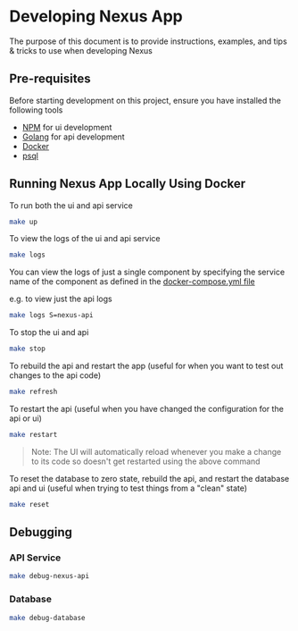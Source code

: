 # Developing Nexus App

The purpose of this document is to provide instructions, examples, and tips & tricks to use when developing Nexus

## Pre-requisites

Before starting development on this project, ensure you have installed the following tools

* [NPM](https://docs.npmjs.com/downloading-and-installing-node-js-and-npm) for ui development
* [Golang](https://go.dev/doc/install) for api development
* [Docker](https://docs.docker.com/engine/install/)
* [psql](https://www.timescale.com/blog/how-to-install-psql-on-mac-ubuntu-debian-windows/)
## Running Nexus App Locally Using Docker

To run both the ui and api service

```bash
make up
```

To view the logs of the ui and api service

```bash
make logs
```

You can view the logs of just a single component by specifying the service name of the component as defined in the [docker-compose.yml file](./docker-compose.yml)

e.g. to view just the api logs

```bash
make logs S=nexus-api
```

To stop the ui and api

```bash
make stop
```

To rebuild the api and restart the app (useful for when you want to test out changes to the api code)

```bash
make refresh
```

To restart the api (useful when you have changed the configuration for the api or ui)

```bash
make restart
```

> Note: The UI will automatically reload whenever you make a change to its code so doesn't get restarted using the above command

To reset the database to zero state, rebuild the api, and restart the database api and ui (useful when trying to test things from a "clean" state)

```bash
make reset
```

## Debugging

### API Service

```bash
make debug-nexus-api
```

### Database

```bash
make debug-database
```
